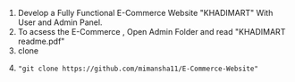 1. Develop a Fully Functional E-Commerce Website "KHADIMART" With User and Admin Panel.
2. To acsess the E-Commerce ,  Open Admin Folder and read "KHADIMART readme.pdf"
3. clone
4.     "git clone https://github.com/mimansha11/E-Commerce-Website" 

